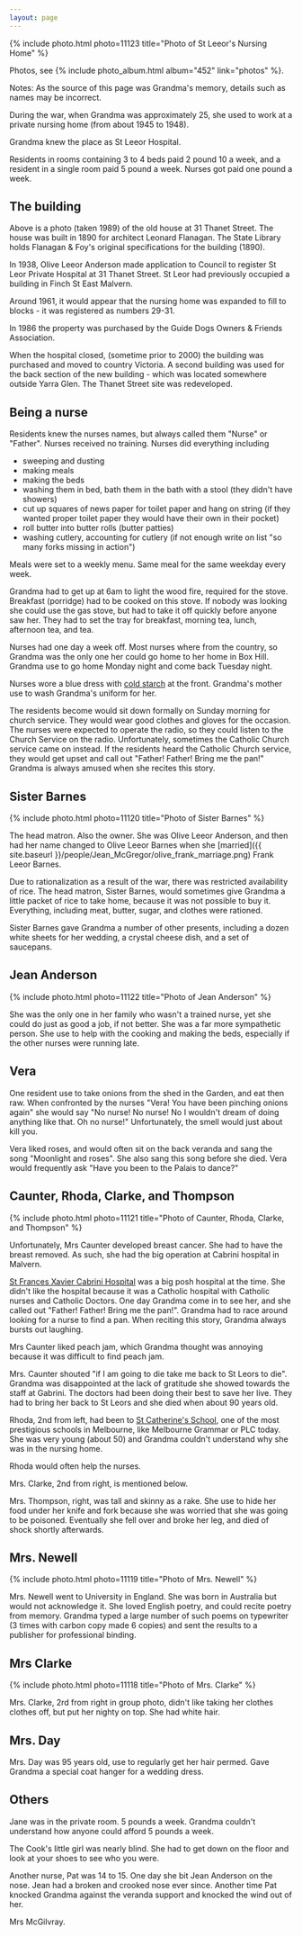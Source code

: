 ```yaml
---
layout: page
---
```


{% include photo.html photo=11123 title="Photo of St Leeor's Nursing Home" %}

Photos, see {% include photo_album.html album="452" link="photos" %}.

Notes: As the source of this page was Grandma's memory, details such as names
may be incorrect.

During the war, when Grandma was approximately 25, she used to work at a
private nursing home (from about 1945 to 1948).

Grandma knew the place as St Leeor Hospital.

Residents in rooms containing 3 to 4 beds paid 2 pound 10 a week, and a
resident in a single room paid 5 pound a week. Nurses got paid one pound a
week.

## The building

Above is a photo (taken 1989) of the old house at 31 Thanet Street. The house
was built in 1890 for architect Leonard Flanagan. The State Library holds
Flanagan & Foy's original specifications for the building (1890).

In 1938, Olive Leeor Anderson made application to Council to register St Leor
Private Hospital at 31 Thanet Street. St Leor had previously occupied a
building in Finch St East Malvern.

Around 1961, it would appear that the nursing home was expanded to fill to
blocks - it was registered as numbers 29-31.

In 1986 the property was purchased by the Guide Dogs Owners & Friends
Association.

When the hospital closed, (sometime prior to 2000) the building was purchased
and moved to country Victoria. A second building was used for the back section
of the new building - which was located somewhere outside Yarra Glen. The Thanet
Street site was redeveloped.

## Being a nurse

Residents knew the nurses names, but always called them "Nurse" or "Father".
Nurses received no training. Nurses did everything including
<ul>
<li>sweeping and dusting</li>
<li>making meals</li>
<li>making the beds</li>
<li>washing them in bed, bath them in the bath with a stool (they didn't have showers)</li>
<li>cut up squares of news paper for toilet paper and hang on string (if they
wanted proper toilet paper they would have their own in their pocket)</li>
<li>roll butter into butter rolls (butter patties)</li>
<li>washing cutlery, accounting for cutlery (if not enough write on list "so many forks missing in action")</li>
</ul>

Meals were set to a weekly menu. Same meal for the same weekday every week.

Grandma had to get up at 6am to light the wood fire, required for the stove.
Breakfast (porridge) had to be cooked on this stove. If nobody was looking she
could use the gas stove, but had to take it off quickly before anyone saw her.
They had to set the tray for breakfast, morning tea, lunch, afternoon tea, and
tea.

Nurses had one day a week off. Most nurses where from the country, so Grandma
was the only one her could go home to her home in Box Hill. Grandma use to go
home Monday night and come back Tuesday night.

Nurses wore a blue dress with <a
href="https://en.wikipedia.org/wiki/Starch#Non-food_applications">cold
starch</a> at the front. Grandma's mother use to wash Grandma's uniform for
her.

The residents become would sit down formally on Sunday morning for church
service. They would wear good clothes and gloves for the occasion. The nurses
were expected to operate the radio, so they could listen to the Church Service
on the radio. Unfortunately, sometimes the Catholic Church service came on
instead. If the residents heard the Catholic Church service, they would get
upset and call out "Father! Father! Bring me the pan!" Grandma is always amused
when she recites this story.

## Sister Barnes

{% include photo.html photo=11120 title="Photo of Sister Barnes" %}

The head matron. Also the owner. She was Olive Leeor Anderson, and then had her
name changed to Olive Leeor Barnes when she
[married]({{ site.baseurl }}/people/Jean_McGregor/olive_frank_marriage.png)
Frank Leeor Barnes.

Due to rationalization as a result of the war, there was restricted
availability of rice. The head matron, Sister Barnes, would sometimes give
Grandma a little packet of rice to take home, because it was not possible to
buy it. Everything, including meat, butter, sugar, and clothes were rationed.

Sister Barnes gave Grandma a number of other presents, including a dozen white
sheets for her wedding, a crystal cheese dish, and a set of saucepans.

## Jean Anderson

{% include photo.html photo=11122 title="Photo of Jean Anderson" %}

She was the only one in her family who wasn't a trained nurse, yet she could do
just as good a job, if not better. She was a far more sympathetic person. She
use to help with the cooking and making the beds, especially if the other
nurses were running late.

## Vera

One resident use to take onions from the shed in the Garden, and eat then raw.
When confronted by the nurses "Vera! You have been pinching onions again" she
would say "No nurse! No nurse! No I wouldn't dream of doing anything like that.
Oh no nurse!" Unfortunately, the smell would just about kill you.

Vera liked roses, and would often sit on the back veranda and sang the song
"Moonlight and roses". She also sang this song before she died. Vera would
frequently ask "Have you been to the Palais to dance?"

## Caunter, Rhoda, Clarke, and Thompson

{% include photo.html photo=11121 title="Photo of Caunter, Rhoda, Clarke, and Thompson" %}

Unfortunately, Mrs Caunter developed breast cancer. She had to have the breast
removed. As such, she had the big operation at Cabrini hospital in Malvern.

<a href="https://www.cabrini.com.au/cabrinihealth/history.asp">St Frances Xavier
Cabrini Hospital</a> was a big posh hospital at the time. She didn't like the
hospital because it was a Catholic hospital with Catholic nurses and Catholic
Doctors. One day Grandma come in to see her, and she called out "Father!
Father! Bring me the pan!". Grandma had to race around looking for a nurse to
find a pan. When reciting this story, Grandma always bursts out laughing.

Mrs Caunter liked peach jam, which Grandma thought was annoying because it was
difficult to find peach jam.

Mrs. Caunter shouted "if I am going to die take me back to St Leors to die".
Grandma was disappointed at the lack of gratitude she showed towards the staff
at Gabrini. The doctors had been doing their best to save her live. They had to
bring her back to St Leors and she died when about 90 years old.

Rhoda, 2nd from left, had been to <a
href="https://www.stcatherines.net.au/AboutUs/default.asp">St Catherine's
School</a>, one of the most prestigious schools in Melbourne, like Melbourne
Grammar or PLC today. She was very young (about 50) and Grandma couldn't
understand why she was in the nursing home.

Rhoda would often help the nurses.

Mrs. Clarke, 2nd from right, is mentioned below.

Mrs. Thompson, right, was tall and skinny as a rake. She use to hide her food
under her knife and fork because she was worried that she was going to be
poisoned. Eventually she fell over and broke her leg, and died of shock shortly
afterwards.

## Mrs. Newell

{% include photo.html photo=11119 title="Photo of Mrs. Newell" %}

Mrs. Newell went to University in England. She was born in Australia but would
not acknowledge it. She loved English poetry, and could recite poetry from
memory. Grandma typed a large number of such poems on typewriter (3 times with
carbon copy made 6 copies) and sent the results to a publisher for professional
binding.

## Mrs Clarke

{% include photo.html photo=11118 title="Photo of Mrs. Clarke" %}

Mrs. Clarke, 2rd from right in group photo, didn't like taking her clothes
clothes off, but put her nighty on top. She had white hair.

## Mrs. Day

Mrs. Day was 95 years old, use to regularly get her hair permed. Gave Grandma a
special coat hanger for a wedding dress.

## Others

Jane was in the private room. 5 pounds a week. Grandma couldn't understand how
anyone could afford 5 pounds a week.

The Cook's little girl was nearly blind. She had to get down on the floor and
look at your shoes to see who you were.

Another nurse, Pat was 14 to 15. One day she bit Jean Anderson on the nose.
Jean had a broken and crooked nose ever since. Another time Pat knocked Grandma
against the veranda support and knocked the wind out of her.

Mrs McGilvray.

